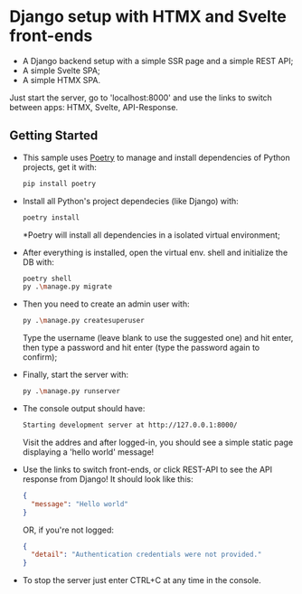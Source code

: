 # Django setup with HTMX and Svelte front-ends

- A Django backend setup with a simple SSR page and a simple REST API;
- A simple Svelte SPA;
- A simple HTMX SPA.

Just start the server, go to 'localhost:8000' and use the links to switch between apps: HTMX, Svelte, API-Response.

## Getting Started

- This sample uses <a href="https://python-poetry.org/">Poetry</a> to manage and install dependencies of Python projects, get it with:
  ```bash
  pip install poetry
  ```
  
- Install all Python's project dependecies (like Django) with:
  ```bash
  poetry install
  ```
  *Poetry will install all dependencies in a isolated virtual environment;
  
- After everything is installed, open the virtual env. shell and initialize the DB with:
  ```bash
  poetry shell
  py .\manage.py migrate
  ```
  
- Then you need to create an admin user with:
  ```bash
  py .\manage.py createsuperuser
  ```
  Type the username (leave blank to use the suggested one) and hit enter, then type a password and hit enter (type the password again to confirm);

- Finally, start the server with:
  ```bash
  py .\manage.py runserver
  ```
  
- The console output should have:
  ```bash
  Starting development server at http://127.0.0.1:8000/
  ```
  Visit the addres and after logged-in, you should see a simple static page displaying a 'hello world' message!

- Use the links to switch front-ends, or click REST-API to see the API response from Django! It should look like this:
  ```json
  {
    "message": "Hello world"
  }
  ```
  OR, if you're not logged:
  ```json
  {
    "detail": "Authentication credentials were not provided."
  }
  ```
  
- To stop the server just enter CTRL+C at any time in the console.
